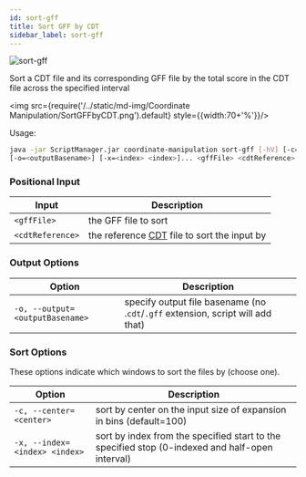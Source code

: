 ```yaml
---
id: sort-gff
title: Sort GFF by CDT
sidebar_label: sort-gff
---
```


![sort-gff](/../static/icons/CoordinateManipulation/SortGFF_sqaure.svg)

Sort a CDT file and its corresponding GFF file by the total score in the CDT file across the specified interval

<img src={require('/../static/md-img/Coordinate Manipulation/SortGFFbyCDT.png').default} style={{width:70+'%'}}/> 

Usage:
```bash
java -jar ScriptManager.jar coordinate-manipulation sort-gff [-hV] [-c=<center>]
[-o=<outputBasename>] [-x=<index> <index>]... <gffFile> <cdtReference>
```

### Positional Input

| Input | Description |
| ------ | ----------- |
| `<gffFile>` | the GFF file to sort |
| `<cdtReference>` | the reference [CDT][cdt-format] file to sort the input by |


### Output Options

| Option | Description |
| ------ | ----------- |
| `-o, --output=<outputBasename>` | specify output file basename (no .`cdt`/`.gff` extension, script will add that) |



### Sort Options

These options indicate which windows to sort the files by (choose one).

| Option | Description |
| ------ | ----------- |
| `-c, --center=<center>` | sort by center on the input size of expansion in bins (default=100) |
| `-x, --index=<index> <index>` | sort by index from the specified start to the specified stop (0-indexed and half-open interval) |


[cdt-format]:file-formats.md
[gff-format]:file-formats.md
